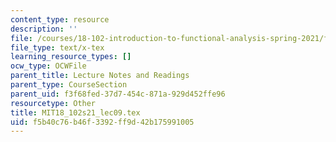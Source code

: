 ```yaml
---
content_type: resource
description: ''
file: /courses/18-102-introduction-to-functional-analysis-spring-2021/f5b40c76b46f3392ff9d42b175991005_MIT18_102s21_lec09.tex
file_type: text/x-tex
learning_resource_types: []
ocw_type: OCWFile
parent_title: Lecture Notes and Readings
parent_type: CourseSection
parent_uid: f3f68fed-37d7-454c-871a-929d452ffe96
resourcetype: Other
title: MIT18_102s21_lec09.tex
uid: f5b40c76-b46f-3392-ff9d-42b175991005
---
```

